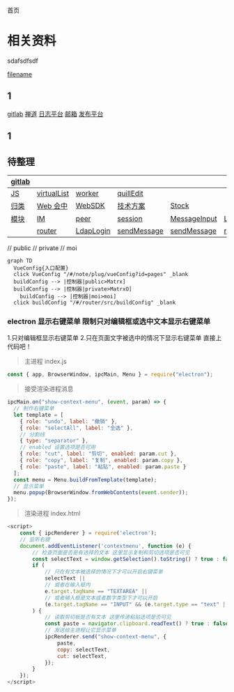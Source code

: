 首页

# 相关资料

<a>sdafsdfsdf</a>

[filename](../_media/example.md ":include :type=code")

## 1

[gitlab](https://gitlab.corp.matrx.team/)
[禅道](https://chandao.corp.matrx.team/)
[日志平台](https://fed.corp.matrx.team/matrx-log/view?type=windows&env=test&isVip=false&time=1652350843240&pageIndex=1&pageSize=50&startDate=&endDate=&enterpriseId=&uid=)
[邮箱](https://outlook.office.com/mail/)
[发布平台](https://otp.corp.matrx.team/ "otp")
[]()

## 1

[]()

## 待整理

| [gitlab](https://gitlab.corp.matrx.team/) |                                             |                                      |                                                 |                                            |                                  |
| ----------------------------------------- | ------------------------------------------- | ------------------------------------ | ----------------------------------------------- | ------------------------------------------ | -------------------------------- |
| [JS](/note/JavaScript/)                   | [virtualList](/note/JavaScript/virtualList) | [worker](/note/JavaScript/worker)    | [quillEdit](/note/JavaScript/quillEdit)         |                                            |                                  |
| [归类](/note/meetingControl/)             | [Web 会中](/note/meetingControl/)           | [WebSDK](/note/cstMeeting/)          | [技术方案](/note/cstMeeting/TechnicalSolutions) | [Stock](/note/Stock/)                      |                                  |
| [模块](/note/modules/)                    | [IM](/note/modules/IM)                      | [peer](/note/modules/peer)           | [session](/note/modules/session)                | [MessageInput](/note/modules/MessageInput) | [Login](/note/modules/Login)     |
|                                           | [router](/note/modules/router)              | [LdapLogin](/note/modules/LdapLogin) | [sendMessage](/note/modules/sendMessage)        | [sendMessage](/note/modules/sendMessage)   | [receipt](/note/modules/receipt) |

// public
// private
// moi

```mermaid
graph TD
  VueConfig{入口配置}
  click VueConfig "/#/note/plug/vueConfig?id=pages" _blank
  buildConfig --> |控制器|public>Matrx]
  buildConfig --> |控制器|private>MatrxO]
	buildConfig --> |控制器|moi>moi]
  click buildConfig "/#/router/src/buildConfig" _blank
```

### electron 显示右键菜单 限制只对编辑框或选中文本显示右键菜单

1.只对编辑框显示右键菜单 2.只在页面文字被选中的情况下显示右键菜单
直接上代码吧！

> 主进程 index.js

```js
const { app, BrowserWindow, ipcMain, Menu } = require("electron");
```

> 接受渲染进程消息

```js
ipcMain.on("show-context-menu", (event, param) => {
  // 制作右键菜单
  let template = [
    { role: "undo", label: "撤销" },
    { role: "selectAll", label: "全选" },
    // 分割线
    { type: "separator" },
    // enabled 设置选项是否可用
    { role: "cut", label: "剪切", enabled: param.cut },
    { role: "copy", label: "复制", enabled: param.copy },
    { role: "paste", label: "粘贴", enabled: param.paste }
  ];
  const menu = Menu.buildFromTemplate(template);
  // 显示菜单
  menu.popup(BrowserWindow.fromWebContents(event.sender));
});
```

> 渲染进程 index.html

```js
<script>
    const { ipcRenderer } = require('electron');
    // 监听右键
    document.addEventListener('contextmenu', function (e) {
        // 检查页面是否是有选择的文本 这里显示复制和剪切选项是否可见
        const selectText = window.getSelection().toString() ? true : false;
        if (
            // 只在有文本被选择的情况下才可以开启右键菜单
            selectText ||
            // 或者在输入框内
            e.target.tagName == "TEXTAREA" ||
            // 或者输入框是文本或者数字类型下才可以开启
            (e.target.tagName == "INPUT" && (e.target.type == "text" || e.target.type == "number"))
        ) {
            // 读取剪切板是否有文本 这里传递粘贴选项是否可见
            const paste = navigator.clipboard.readText() ? true : false;
            // 发送给主进程让它显示菜单
            ipcRenderer.send("show-context-menu", {
                paste,
                copy: selectText,
                cut: selectText,
            });
        }
    });
</script>
```

